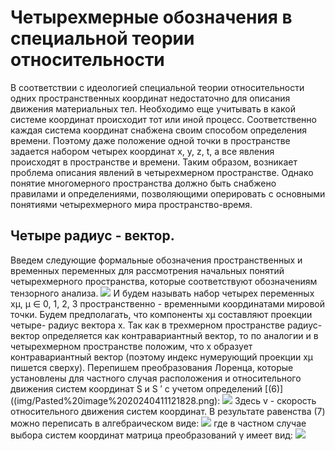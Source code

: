 # Четырехмерные обозначения в специальной теории относительности
В соответствии с идеологией специальной теории относительности одних пространственных координат недостаточно для описания движения материальных тел. Необходимо еще учитывать в какой системе координат происходит тот или иной процесс. Соответственно каждая система координат снабжена своим способом определения времени. Поэтому даже положение одной точки в пространстве задается набором четырех координат x, y, z, t, а все явления происходят в пространстве и времени. Таким образом, возникает проблема описания явлений в четырехмерном пространстве. Однако понятие многомерного пространства должно быть снабжено правилами и определениями, позволяющими оперировать с основными понятиями четырехмерного мира пространство-время.
## Четыре радиус - вектор.
Введем следующие формальные обозначения пространственных и временных переменных для рассмотрения начальных понятий четырехмерного пространства, которые соответствуют обозначениям тензорного анализа.
![](Pasted%20image%2020240411121828.png)
И будем называть набор четырех переменных xμ, μ ∈ 0, 1, 2, 3 пространственно - временными координатами мировой точки. Будем предполагать, что компоненты xμ составляют проекции четыре- радиус вектора x. Так как в трехмерном пространстве радиус-вектор определяется как контравариантный вектор, то по аналогии и в четырехмерном пространстве положим, что x образует контравариантный вектор (поэтому индекс нумерующий проекции xμ пишется сверху).
Перепишем преобразования Лоренца, которые установлены для частного случая расположения и относительного движения систем координат S и S ′
с учетом определений [(6)]((img/Pasted%20image%2020240411121828.png):
![](Pasted%20image%2020240411122003.png)
Здесь v - скорость относительного движения систем координат. В результате равенства (7) можно переписать в алгебраическом виде:
![](Pasted%20image%2020240411122051.png)
где в частном случае выбора систем координат матрица преобразований γ имеет вид:
![](Pasted%20image%2020240411122125.png)
